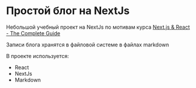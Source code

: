 # Простой блог на NextJs

Небольшой учебный проект на NextJs по мотивам курса [Next.js & React - The Complete Guide](1)

Записи блога хранятся в файловой системе в файлах markdown

В проекте используется:

- React
- NextJs
- Markdown 

[1]: https://www.udemy.com/course/nextjs-react-the-complete-guide/ 'Ссылка на Udemy'